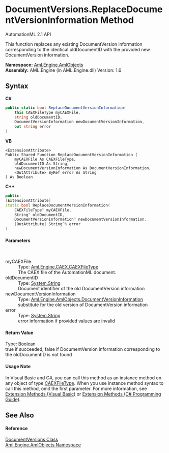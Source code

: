# DocumentVersions.ReplaceDocumentVersionInformation Method 
AutomationML 2.1 API 

This function replaces any existing DocumentVersion information corresponding to the identical oldDocumentID with the provided new DocumentVersion information.

**Namespace:**&nbsp;<a href="N_Aml_Engine_AmlObjects">Aml.Engine.AmlObjects</a><br />**Assembly:**&nbsp;AML.Engine (in AML.Engine.dll) Version: 1.6

## Syntax

**C#**<br />
``` C#
public static bool ReplaceDocumentVersionInformation(
	this CAEXFileType myCAEXFile,
	string oldDocumentID,
	DocumentVersionInformation newDocumentVersionInformation,
	out string error
)
```

**VB**<br />
``` VB
<ExtensionAttribute>
Public Shared Function ReplaceDocumentVersionInformation ( 
	myCAEXFile As CAEXFileType,
	oldDocumentID As String,
	newDocumentVersionInformation As DocumentVersionInformation,
	<OutAttribute> ByRef error As String
) As Boolean
```

**C++**<br />
``` C++
public:
[ExtensionAttribute]
static bool ReplaceDocumentVersionInformation(
	CAEXFileType^ myCAEXFile, 
	String^ oldDocumentID, 
	DocumentVersionInformation^ newDocumentVersionInformation, 
	[OutAttribute] String^% error
)
```


#### Parameters
&nbsp;<dl><dt>myCAEXFile</dt><dd>Type: <a href="T_Aml_Engine_CAEX_CAEXFileType">Aml.Engine.CAEX.CAEXFileType</a><br />The CAEX file of the AutomationML document.</dd><dt>oldDocumentID</dt><dd>Type: <a href="https://docs.microsoft.com/dotnet/api/system.string" target="_parent" rel="noopener noreferrer">System.String</a><br />Document identifier of the old DocumentVersion information</dd><dt>newDocumentVersionInformation</dt><dd>Type: <a href="T_Aml_Engine_AmlObjects_DocumentVersionInformation">Aml.Engine.AmlObjects.DocumentVersionInformation</a><br />substitute for the old version of DocumentVersion information</dd><dt>error</dt><dd>Type: <a href="https://docs.microsoft.com/dotnet/api/system.string" target="_parent" rel="noopener noreferrer">System.String</a><br />error information if provided values are invalid</dd></dl>

#### Return Value
Type: <a href="https://docs.microsoft.com/dotnet/api/system.boolean" target="_parent" rel="noopener noreferrer">Boolean</a><br />true if succeeded, false if DocumentVersion information corresponding to the oldDocumentID is not found

#### Usage Note
In Visual Basic and C#, you can call this method as an instance method on any object of type <a href="T_Aml_Engine_CAEX_CAEXFileType">CAEXFileType</a>. When you use instance method syntax to call this method, omit the first parameter. For more information, see <a href="https://docs.microsoft.com/dotnet/visual-basic/programming-guide/language-features/procedures/extension-methods" target="_blank" rel="noopener noreferrer">Extension Methods (Visual Basic)</a> or <a href="https://docs.microsoft.com/dotnet/csharp/programming-guide/classes-and-structs/extension-methods" target="_blank" rel="noopener noreferrer">Extension Methods (C# Programming Guide)</a>.

## See Also


#### Reference
<a href="T_Aml_Engine_AmlObjects_DocumentVersions">DocumentVersions Class</a><br /><a href="N_Aml_Engine_AmlObjects">Aml.Engine.AmlObjects Namespace</a><br />